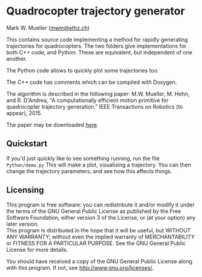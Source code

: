Quadrocopter trajectory generator 
================================

Mark W. Mueller (mwm@ethz.ch)

This contains source code implementing a method for rapidly generating trajectories for quadrocopters. The two folders give implementations for both C++ code, and Python. These are equivalent, but independent of one another.

The Python code allows to quickly plot some trajectories too.

The C++ code has comments which can be compiled with Doxygen.

The algorithm is described in the following paper: 
M.W. Mueller, M. Hehn, and R. D'Andrea, "A computationally efficient motion primitive for quadrocopter trajectory generation," IEEE Transactions on Robotics (to appear), 2015.

The paper may be downloaded [here][paperLink].

[paperLink]: http://www.mwm.im/research/publications

Quickstart
----------
If you'd just quickly like to see something running, run the file
	`Python/demo.py`
This will make a plot, visualising a trajectory. You can then change the 
trajectory parameters, and see how this affects things.

Licensing
---------
This program is free software: you can redistribute it and/or modify it under the terms of the GNU General Public License as published by the Free Software Foundation, either version 3 of the License, or (at your option) any later version.  
This program is distributed in the hope that it will be useful, but WITHOUT ANY WARRANTY; without even the implied warranty of MERCHANTABILITY or FITNESS FOR A PARTICULAR PURPOSE.  See the GNU General Public License for more details.

You should have received a copy of the GNU General Public License along with this program.  If not, see <http://www.gnu.org/licenses/>.
